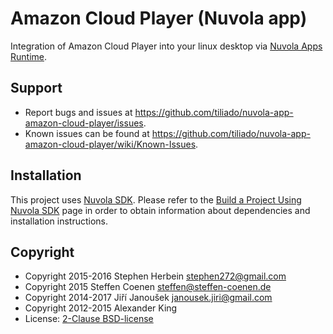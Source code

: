 Amazon Cloud Player (Nuvola app)
================================

Integration of Amazon Cloud Player into your linux desktop via
[Nuvola Apps Runtime](https://github.com/tiliado/nuvolaruntime).
 
Support
-------

* Report bugs and issues at <https://github.com/tiliado/nuvola-app-amazon-cloud-player/issues>.
* Known issues can be found at <https://github.com/tiliado/nuvola-app-amazon-cloud-player/wiki/Known-Issues>.

Installation
------------

This project uses [Nuvola SDK](https://github.com/tiliado/nuvolasdk#create-new-project). Please refer to
the [Build a Project Using Nuvola SDK](https://github.com/tiliado/nuvolasdk#build-a-project-using-nuvola-sdk)
page in order to obtain information about dependencies and installation instructions.

Copyright
---------

  - Copyright 2015-2016 Stephen Herbein <stephen272@gmail.com>
  - Copyright 2015 Steffen Coenen <steffen@steffen-coenen.de>
  - Copyright 2014-2017 Jiří Janoušek <janousek.jiri@gmail.com>
  - Copyright 2012-2015 Alexander King
  - License: [2-Clause BSD-license](./LICENSE)
